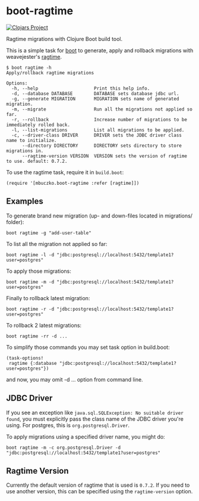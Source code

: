 # boot-ragtime

[![Clojars Project](http://clojars.org/mbuczko/boot-ragtime/latest-version.svg)](http://clojars.org/mbuczko/boot-ragtime)

Ragtime migrations with Clojure Boot build tool.

This is a simple task for [boot](https://github.com/boot-clj/boot) to generate, apply and rollback migrations with weavejester's [ragtime](https://github.com/weavejester/ragtime).

    $ boot ragtime -h
    Apply/rollback ragtime migrations

    Options:
      -h, --help                     Print this help info.
      -d, --database DATABASE        DATABASE sets database jdbc url.
      -g, --generate MIGRATION       MIGRATION sets name of generated migration.
      -m, --migrate                  Run all the migrations not applied so far.
      -r, --rollback                 Increase number of migrations to be immediately rolled back.
      -l, --list-migrations          List all migrations to be applied.
      -c, --driver-class DRIVER      DRIVER sets the JDBC driver class name to initialize.
          --directory DIRECTORY      DIRECTORY sets directory to store migrations in.
          --ragtime-version VERSION  VERSION sets the version of ragtime to use. default: 0.7.2.

To use the ragtime task, require it in `build.boot`:

    (require '[mbuczko.boot-ragtime :refer [ragtime]])

## Examples

To generate brand new migration (up- and down-files located in migrations/ folder):

    boot ragtime -g "add-user-table"
    
To list all the migration not applied so far:

    boot ragtime -l -d "jdbc:postgresql://localhost:5432/template1?user=postgres"
    
To apply those migrations:

    boot ragtime -m -d "jdbc:postgresql://localhost:5432/template1?user=postgres"

Finally to rollback latest migration:

    boot ragtime -r -d "jdbc:postgresql://localhost:5432/template1?user=postgres"
    
To rollback 2 latest migrations:

    boot ragtime -rr -d ...
    
To simplify those commands you may set task option in build.boot:

    (task-options!
     ragtime {:database "jdbc:postgresql://localhost:5432/template1?user=postgres"})
   
and now, you may omit -d ... option from command line.

## JDBC Driver

If you see an exception like `java.sql.SQLException: No suitable driver found`,
you must explicitly pass the class name of the JDBC driver you're using.  For
postgres, this is `org.postgresql.Driver`.

To apply migrations using a specified driver name, you might do:

    boot ragtime -m -c org.postgresql.Driver -d "jdbc:postgresql://localhost:5432/template1?user=postgres"

## Ragtime Version

Currently the default version of ragtime that is used is `0.7.2`. If you need to use another version, this
can be specified using the `ragtime-version` option.
